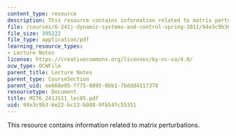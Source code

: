 ```yaml
---
content_type: resource
description: This resource contains information related to matrix perturbations.
file: /courses/6-241j-dynamic-systems-and-control-spring-2011/94e3c9b36e22bc13b0889fb54fc55351_MIT6_241JS11_lec05.pdf
file_size: 395222
file_type: application/pdf
learning_resource_types:
- Lecture Notes
license: https://creativecommons.org/licenses/by-nc-sa/4.0/
ocw_type: OCWFile
parent_title: Lecture Notes
parent_type: CourseSection
parent_uid: ee668e05-ff75-8895-0bb1-7bddd4117378
resourcetype: Document
title: MIT6_241JS11_lec05.pdf
uid: 94e3c9b3-6e22-bc13-b088-9fb54fc55351
---
```

This resource contains information related to matrix perturbations.